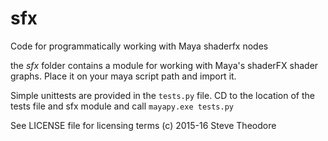 # sfx
Code for programmatically working with Maya shaderfx nodes

the *sfx* folder contains a module for working with Maya's shaderFX shader graphs.  Place it on your maya script path and import it.

Simple unittests are provided in the `tests.py` file.  CD to the location of the tests file and sfx module and call `mayapy.exe tests.py`

See LICENSE file for licensing terms
(c) 2015-16 Steve Theodore
